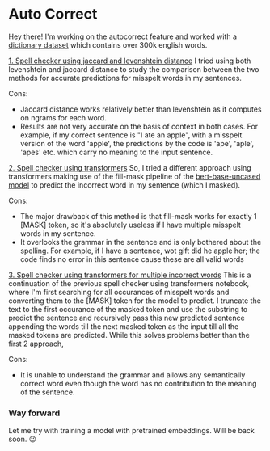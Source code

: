 # Auto Correct

Hey there!
I'm working on the autocorrect feature and worked with a [dictionary dataset](https://github.com/dwyl/english-words/blob/master/words_alpha.txt) which contains over 300k english words. 

[1. Spell checker using jaccard and levenshtein distance](https://github.com/arunima2407/Auto-correct/blob/main/spell-checker.ipynb)
I tried using both levenshtein and jaccard distance to study the comparison between the two methods for accurate predictions for misspelt words in my sentences.

Cons:
- Jaccard distance works relatively better than levenshtein as it computes on ngrams for each word.
- Results are not very accurate on the basis of context in both cases. For example, if my correct sentence is "I ate an apple", with a misspelt version of the word 'apple', the predictions by the code is 'ape', 'aple', 'apes' etc. which carry no meaning to the input sentence.
   
[2. Spell checker using transformers](https://github.com/arunima2407/Auto-correct/blob/main/spell_check_transformers.ipynb)
So, I tried a different approach using transformers making use of the fill-mask pipeline of the [bert-base-uncased model](https://huggingface.co/bert-base-uncased) to predict the incorrect word in my sentence (which I masked).

Cons:
- The major drawback of this method is that fill-mask works for exactly 1 [MASK] token, so it's absolutely useless if I have multiple misspelt words in my sentence.
- It overlooks the grammar in the sentence and is only bothered about the spelling. For example, if I have a sentence, wot gift did he apple her; the code finds no error in this sentence cause these are all valid words

[3. Spell checker using transformers for multiple incorrect words](https://github.com/arunima2407/Auto-correct/blob/main/multi_spell_check_transformers.ipynb) 
This is a continuation of the previous spell checker using transformers notebook, where I'm first searching for all occurances of misspelt words and converting them to the [MASK] token for the model to predict. I truncate the text to the first occurance of the masked token and use the substring to predict the sentence and recursively pass this new predicted sentence appending the words till the next masked token as the input till all the masked tokens are predicted.
While this solves problems better than the first 2 approach,

Cons:
 - It is unable to understand the grammar and allows any semantically correct word even though the word has no contribution to the meaning of the sentence.  

 


### Way forward
Let me try with training a model with pretrained embeddings. Will be back soon. 😉

